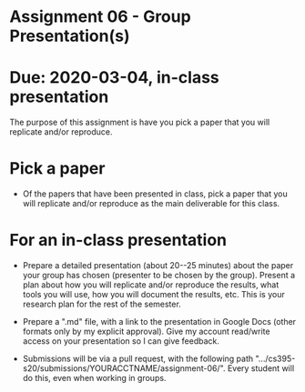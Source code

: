 # Assignment 06 - Group Presentation(s)

# Due: 2020-03-04, in-class presentation 

The purpose of this assignment is have you pick a paper that you will replicate and/or reproduce.  

# Pick a paper

* Of the papers that have been presented in class, pick a paper that you will replicate and/or reproduce as the main deliverable for this class.  

# For an in-class presentation

* Prepare a detailed presentation (about 20--25 minutes) about the paper your group has chosen (presenter to be chosen by the group).  Present a plan about how you will replicate and/or reproduce the results, what tools you will use, how you will document the results, etc.  This is your research plan for the rest of the semester.  

* Prepare a ".md" file, with a link to the presentation in Google Docs (other formats only by my explicit approval).  Give my account read/write access on your presentation so I can give feedback.  

* Submissions will be via a pull request, with the following path ".../cs395-s20/submissions/YOURACCTNAME/assignment-06/".  Every student will do this, even when working in groups.  
